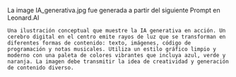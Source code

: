 La image IA_generativa.jpg fue generada a partir del siguiente Prompt en Leonard.AI

```
Una ilustración conceptual que muestre la IA generativa en acción. Un cerebro digital en el centro emite rayos de luz que se transforman en diferentes formas de contenido: texto, imágenes, código de programación y notas musicales. Utiliza un estilo gráfico limpio y moderno con una paleta de colores vibrantes que incluya azul, verde y naranja. La imagen debe transmitir la idea de creatividad y generación de contenido diverso.
```
